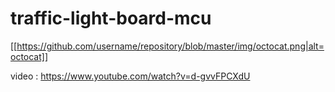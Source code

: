 # traffic-light-board-mcu
[[https://github.com/username/repository/blob/master/img/octocat.png|alt=octocat]]

video : https://www.youtube.com/watch?v=d-gvvFPCXdU
